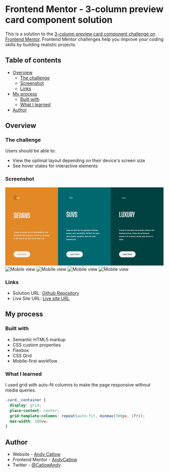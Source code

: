 # Frontend Mentor - 3-column preview card component solution

This is a solution to the [3-column preview card component challenge on Frontend Mentor](https://www.frontendmentor.io/challenges/3column-preview-card-component-pH92eAR2-). Frontend Mentor challenges help you improve your coding skills by building realistic projects.

## Table of contents

- [Overview](#overview)
  - [The challenge](#the-challenge)
  - [Screenshot](#screenshot)
  - [Links](#links)
- [My process](#my-process)
  - [Built with](#built-with)
  - [What I learned](#what-i-learned)
- [Author](#author)

## Overview

### The challenge

Users should be able to:

- View the optimal layout depending on their device's screen size
- See hover states for interactive elements

### Screenshot

![Desktop view](./images/screenshot_desktop.jpg)
![Mobile view](./images/screenshot_mobile1.jpg)
![Mobile view](./images/screenshot_mobile2.jpg)
![Mobile view](./images/screenshot_mobile3.jpg)
![Mobile view](./images/screenshot_mobile4.jpg)

### Links

- Solution URL: [Github Repository](https://github.com/AndyCatlow/frontendmentor/tree/main/3-column-preview-card-component-main)
- Live Site URL: [Live site URL](https://mystifying-hawking-13cc67.netlify.app)

## My process

### Built with

- Semantic HTML5 markup
- CSS custom properties
- Flexbox
- CSS Grid
- Mobile-first workflow

### What I learned

I used grid with auto-fit columns to make the page responsive without media queries.

```css
.card__container {
  display: grid;
  place-content: center;
  grid-template-columns: repeat(auto-fit, minmax(300px, 1fr));
  max-width: 100vw;
}
```

## Author

- Website - [Andy Catlow](https://www.andycatlow.dev)
- Frontend Mentor - [AndyCatlow](https://www.frontendmentor.io/profile/AndyCatlow)
- Twitter - [@CatlowAndy](https://www.twitter.com/CatlowAndy)
